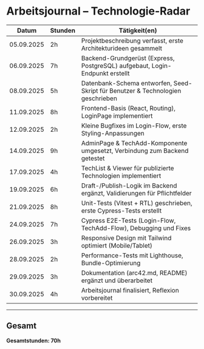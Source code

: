 # Arbeitsjournal – Technologie-Radar

| Datum       | Stunden | Tätigkeit(en)                                                                 |
|-------------|---------|-------------------------------------------------------------------------------|
| 05.09.2025  | 2h      | Projektbeschreibung verfasst, erste Architekturideen gesammelt                |
| 06.09.2025  | 7h      | Backend-Grundgerüst (Express, PostgreSQL) aufgebaut, Login-Endpunkt erstellt  |
| 08.09.2025  | 5h      | Datenbank-Schema entworfen, Seed-Skript für Benutzer & Technologien geschrieben |
| 11.09.2025  | 8h      | Frontend-Basis (React, Routing), LoginPage implementiert                      |
| 12.09.2025  | 2h      | Kleine Bugfixes im Login-Flow, erste Styling-Anpassungen                      |
| 14.09.2025  | 9h      | AdminPage & TechAdd-Komponente umgesetzt, Verbindung zum Backend getestet     |
| 17.09.2025  | 4h      | TechList & Viewer für publizierte Technologien implementiert                  |
| 19.09.2025  | 6h      | Draft-/Publish-Logik im Backend ergänzt, Validierungen für Pflichtfelder       |
| 21.09.2025  | 8h      | Unit-Tests (Vitest + RTL) geschrieben, erste Cypress-Tests erstellt           |
| 24.09.2025  | 7h      | Cypress E2E-Tests (Login-Flow, TechAdd-Flow), Debugging und Fixes             |
| 26.09.2025  | 3h      | Responsive Design mit Tailwind optimiert (Mobile/Tablet)                      |
| 28.09.2025  | 2h      | Performance-Tests mit Lighthouse, Bundle-Optimierung                          |
| 29.09.2025  | 3h      | Dokumentation (arc42.md, README) ergänzt und überarbeitet                     |
| 30.09.2025  | 4h      | Arbeitsjournal finalisiert, Reflexion vorbereitet                             |

---

## Gesamt
**Gesamtstunden: 70h**